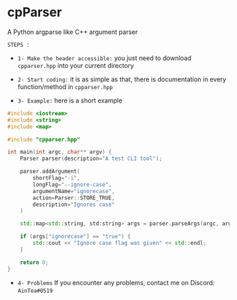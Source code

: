 # cpParser
A Python argparse like C++ argument parser


`STEPS :`

- `1- Make the header accessible:` you just need to download `cpparser.hpp` into your current directory

- `2- Start coding:` it is as simple as that, there is documentation in every function/method in `cpparser.hpp`

- `3- Example:` here is a short example
```cpp
#include <iostream>
#include <string>
#include <map>

#include "cpparser.hpp"

int main(int argc, char** argv) {
    Parser parser(description="A test CLI tool");

    parser.addArgument(
        shortFlag="-i",
        longFlag="--ignore-case",
        argumentName="ignorecase",
        action=Parser::STORE_TRUE,
        description="Ignores case"
    )

    std::map<std::string, std:string> args = parser.parseArgs(argc, argv);

    if (args["ignorecase"] == "true") {
        std::cout << "Ignore case flag was given" << std::endl;
    }

    return 0;
}
```

- `4- Problems`
If you encounter any problems, contact me on Discord: `AinTea#0519`